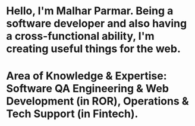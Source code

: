 # Hello, I'm Malhar Parmar. Being a software developer and also having a cross-functional ability, I'm creating useful things for the web.

# Area of Knowledge & Expertise: Software QA Engineering & Web Development (in ROR), Operations & Tech Support (in Fintech).
